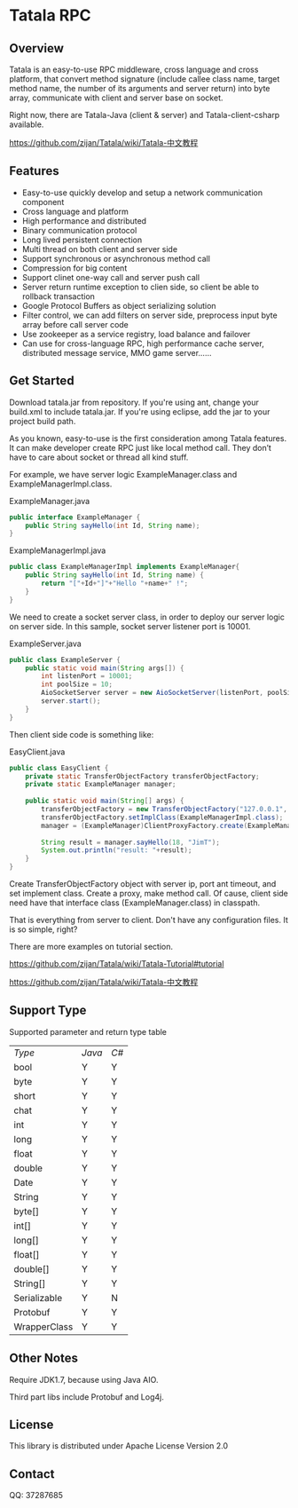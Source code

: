 # Tatala RPC

## Overview
Tatala is an easy-to-use RPC middleware, cross language and cross platform, that convert method signature (include callee class name, target method name, the number of its arguments and server return) into byte array, communicate with client and server base on socket.

Right now, there are Tatala-Java (client & server) and Tatala-client-csharp available.

https://github.com/zijan/Tatala/wiki/Tatala-中文教程

## Features
* Easy-to-use quickly develop and setup a network communication component
* Cross language and platform
* High performance and distributed
* Binary communication protocol
* Long lived persistent connection
* Multi thread on both client and server side
* Support synchronous or asynchronous method call
* Compression for big content
* Support clinet one-way call and server push call
* Server return runtime exception to clien side, so client be able to rollback transaction
* Google Protocol Buffers as object serializing solution
* Filter control, we can add filters on server side, preprocess input byte array before call server code
* Use zookeeper as a service registry, load balance and failover
* Can use for cross-language RPC, high performance cache server, distributed message service, MMO game server……

## Get Started
Download tatala.jar from repository. If you're using ant, change your build.xml to include tatala.jar. If you're using eclipse, add the jar to your project build path.

As you known, easy-to-use is the first consideration among Tatala features. It can make developer create RPC just like local method call. They don’t have to care about socket or thread all kind stuff.

For example, we have server logic ExampleManager.class and ExampleManagerImpl.class.

ExampleManager.java
```java
public interface ExampleManager {
    public String sayHello(int Id, String name);
}
```

ExampleManagerImpl.java
```java
public class ExampleManagerImpl implements ExampleManager{
	public String sayHello(int Id, String name) {
		return "["+Id+"]"+"Hello "+name+" !";
	}
}
```
We need to create a socket server class, in order to deploy our server logic on server side. In this sample, socket server listener port is 10001.

ExampleServer.java
```java
public class ExampleServer {
	public static void main(String args[]) {
		int listenPort = 10001;
		int poolSize = 10;
		AioSocketServer server = new AioSocketServer(listenPort, poolSize);
		server.start();
	}
}
```
Then client side code is something like:

EasyClient.java
```java
public class EasyClient {
	private static TransferObjectFactory transferObjectFactory;
	private static ExampleManager manager;
	
	public static void main(String[] args) {
		transferObjectFactory = new TransferObjectFactory("127.0.0.1", 10001, 5000);
		transferObjectFactory.setImplClass(ExampleManagerImpl.class);
		manager = (ExampleManager)ClientProxyFactory.create(ExampleManager.class, transferObjectFactory);
		
		String result = manager.sayHello(18, "JimT");
		System.out.println("result: "+result);
	}
}
```
Create TransferObjectFactory object with server ip, port ant timeout, and set implement class. Create a proxy, make method call. Of cause, client side need have that interface class (ExampleManager.class) in classpath. 

That is everything from server to client. Don't have any configuration files. It is so simple, right?

There are more examples on tutorial section.

https://github.com/zijan/Tatala/wiki/Tatala-Tutorial#tutorial

https://github.com/zijan/Tatala/wiki/Tatala-中文教程

## Support Type
Supported parameter and return type table

<table>
<tbody>
<tr><td><em>Type</em></td><td><em>Java</em></td><td><em>C#</em></td></tr>
<tr><td>bool</td><td>Y</td><td>Y</td></tr>
<tr><td>byte</td><td>Y</td><td>Y</td></tr>
<tr><td>short</td><td>Y</td><td>Y</td></tr>
<tr><td>chat</td><td>Y</td><td>Y</td></tr>
<tr><td>int</td><td>Y</td><td>Y</td></tr>
<tr><td>long</td><td>Y</td><td>Y</td></tr>
<tr><td>float</td><td>Y</td><td>Y</td></tr>
<tr><td>double</td><td>Y</td><td>Y</td></tr>
<tr><td>Date</td><td>Y</td><td>Y</td></tr>
<tr><td>String</td><td>Y</td><td>Y</td></tr>
<tr><td>byte[]</td><td>Y</td><td>Y</td></tr>
<tr><td>int[]</td><td>Y</td><td>Y</td></tr>
<tr><td>long[]</td><td>Y</td><td>Y</td></tr>
<tr><td>float[]</td><td>Y</td><td>Y</td></tr>
<tr><td>double[]</td><td>Y</td><td>Y</td></tr>
<tr><td>String[]</td><td>Y</td><td>Y</td></tr>
<tr><td>Serializable</td><td>Y</td><td>N</td></tr>
<tr><td>Protobuf</td><td>Y</td><td>Y</td></tr>
<tr><td>WrapperClass</td><td>Y</td><td>Y</td></tr>
</tbody>
</table>

## Other Notes
Require JDK1.7, because using Java AIO.

Third part libs include Protobuf and Log4j.
## License
This library is distributed under Apache License Version 2.0
## Contact

QQ: 37287685

